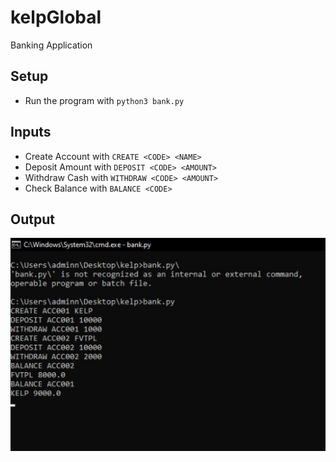 # kelpGlobal
Banking Application

## Setup
* Run the program with `python3 bank.py`

## Inputs
* Create Account with `CREATE <CODE> <NAME>`
* Deposit Amount with `DEPOSIT <CODE> <AMOUNT>`
* Withdraw Cash with `WITHDRAW <CODE> <AMOUNT>`
* Check Balance with `BALANCE <CODE>`

## Output
![output](images/output.jpeg)